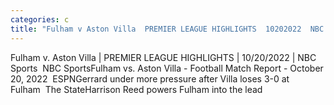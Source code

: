 ```yaml
---
categories: c
title: "Fulham v Aston Villa  PREMIER LEAGUE HIGHLIGHTS  10202022  NBC Sports  NBC Sports"
---
```

Fulham v. Aston Villa | PREMIER LEAGUE HIGHLIGHTS | 10/20/2022 | NBC Sports&nbsp;&nbsp;NBC SportsFulham vs. Aston Villa - Football Match Report - October 20, 2022&nbsp;&nbsp;ESPNGerrard under more pressure after Villa loses 3-0 at Fulham&nbsp;&nbsp;The StateHarrison Reed powers Fulham into the lead 